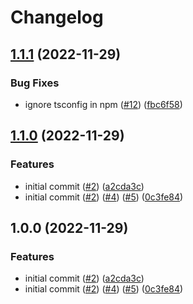 # Changelog

## [1.1.1](https://github.com/cryptlex/web-api-client-js/compare/v1.1.0...v1.1.1) (2022-11-29)


### Bug Fixes

* ignore tsconfig in npm ([#12](https://github.com/cryptlex/web-api-client-js/issues/12)) ([fbc6f58](https://github.com/cryptlex/web-api-client-js/commit/fbc6f5811d2a3ebad47f8f68ffb3a3c4abe904df))

## [1.1.0](https://github.com/cryptlex/web-api-client-js/compare/v1.0.0...v1.1.0) (2022-11-29)


### Features

* initial commit ([#2](https://github.com/cryptlex/web-api-client-js/issues/2)) ([a2cda3c](https://github.com/cryptlex/web-api-client-js/commit/a2cda3c6dca3d9e004c84a6d006680ffcd4dd29d))
* initial commit ([#2](https://github.com/cryptlex/web-api-client-js/issues/2)) ([#4](https://github.com/cryptlex/web-api-client-js/issues/4)) ([#5](https://github.com/cryptlex/web-api-client-js/issues/5)) ([0c3fe84](https://github.com/cryptlex/web-api-client-js/commit/0c3fe845b8bc81a38700d05009f8296176e9ca60))

## 1.0.0 (2022-11-29)


### Features

* initial commit ([#2](https://github.com/cryptlex/web-api-client-js/issues/2)) ([a2cda3c](https://github.com/cryptlex/web-api-client-js/commit/a2cda3c6dca3d9e004c84a6d006680ffcd4dd29d))
* initial commit ([#2](https://github.com/cryptlex/web-api-client-js/issues/2)) ([#4](https://github.com/cryptlex/web-api-client-js/issues/4)) ([#5](https://github.com/cryptlex/web-api-client-js/issues/5)) ([0c3fe84](https://github.com/cryptlex/web-api-client-js/commit/0c3fe845b8bc81a38700d05009f8296176e9ca60))
